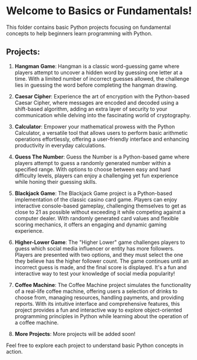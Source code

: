 # Welcome to Basics or Fundamentals!

This folder contains basic Python projects focusing on fundamental concepts to help beginners learn programming with Python.

## Projects:

1. **Hangman Game**: Hangman is a classic word-guessing game where players attempt to uncover a hidden word by guessing one letter at a time. With a limited number of incorrect guesses allowed, the challenge lies in guessing the word before completing the hangman drawing.

2. **Caesar Cipher**: Experience the art of encryption with the Python-based Caesar Cipher, where messages are encoded and decoded using a shift-based algorithm, adding an extra layer of security to your communication while delving into the fascinating world of cryptography.

3. **Calculator**: Empower your mathematical prowess with the Python Calculator, a versatile tool that allows users to perform basic arithmetic operations effortlessly, offering a user-friendly interface and enhancing productivity in everyday calculations.

4. **Guess The Number**: Guess the Number is a Python-based game where players attempt to guess a randomly generated number within a specified range. With options to choose between easy and hard difficulty levels, players can enjoy a challenging yet fun experience while honing their guessing skills.

5. **Blackjack Game**: The Blackjack Game project is a Python-based implementation of the classic casino card game. Players can enjoy interactive console-based gameplay, challenging themselves to get as close to 21 as possible without exceeding it while competing against a computer dealer. With randomly generated card values and flexible scoring mechanics, it offers an engaging and dynamic gaming experience.

6. **Higher-Lower Game**: The "Higher Lower" game challenges players to guess which social media influencer or entity has more followers. Players are presented with two options, and they must select the one they believe has the higher follower count. The game continues until an incorrect guess is made, and the final score is displayed. It's a fun and interactive way to test your knowledge of social media popularity!

7. **Coffee Machine**: The Coffee Machine project simulates the functionality of a real-life coffee machine, offering users a selection of drinks to choose from, managing resources, handling payments, and providing reports. With its intuitive interface and comprehensive features, this project provides a fun and interactive way to explore object-oriented programming principles in Python while learning about the operation of a coffee machine.
   
8. **More Projects**: More projects will be added soon!

Feel free to explore each project to understand basic Python concepts in action.
